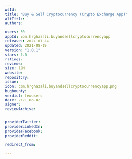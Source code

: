 ```yaml
---
wsId: 
title: "Buy & Sell Cryptocurrency (Crypto Exchange App)"
altTitle: 
authors:

users: 50
appId: com.hrghazali.buyandsellcryptocurrencyapp
released: 2021-07-24
updated: 2021-08-19
version: "1.0.1"
stars: 0.0
ratings: 
reviews: 
size: 19M
website: 
repository: 
issue: 
icon: com.hrghazali.buyandsellcryptocurrencyapp.png
bugbounty: 
verdict: fewusers
date: 2021-08-02
signer: 
reviewArchive:


providerTwitter: 
providerLinkedIn: 
providerFacebook: 
providerReddit: 

redirect_from:

---
```




